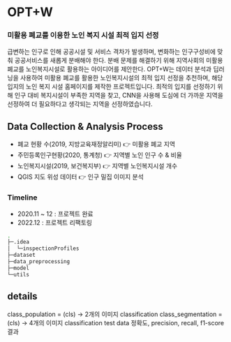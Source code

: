 # OPT+W
### 미활용 폐교를 이용한 노인 복지 시설 최적 입지 선정

급변하는 인구로 인해 공공시설 및 서비스 격차가 발생하며, 변화하는 인구구성비에 맞춰 공공서비스를 새롭게 분배해야 한다. 분배 문제를 해결하기 위해 지역사회의 미활용 폐교를 노인복지시설로 활용하는 아이디어를 제안한다.
OPT+W는 데이터 분석과 딥러닝을 사용하여 미활용 폐교를 활용한 노인복지시설의 최적 입지 선정을 추천하며, 해당 입지의 노인 복지 시설 홈페이지를 제작한 프로젝트입니다. 최적의 입지를 선정하기 위해 인구 대비 복지시설이 부족한 지역을 찾고, CNN을 사용해 도심에 더 가까운 지역을 선정하여 더 필요하다고 생각되는 지역을 선정하였습니다.


## Data Collection & Analysis Process
- 폐교 현황 수(2019, 지방교육재정알리미) 👉 미활용 폐교 지역
- 주민등록인구현황(2020, 통계청) 👉 지역별 노인 인구 수 & 비율
- 노인복지시설(2019, 보건복지부) 👉 지역별 노인복지시설 개수
- QGIS 지도 위성 데이터 👉 인구 밀집 이미지 분석

### Timeline
- 2020.11 ~ 12 : 프로젝트 완료
- 2022.12 : 프로젝트 리팩토링

```bash
.
├─.idea
│  └─inspectionProfiles
├─dataset
├─data_preprocessing
├─model
└─utils
```

## details
class_population = (cls) -> 2개의 이미지 classification
class_segmentation = (cls) -> 4개의 이미지 classification
test data 정확도, precision, recall, f1-score 결과

